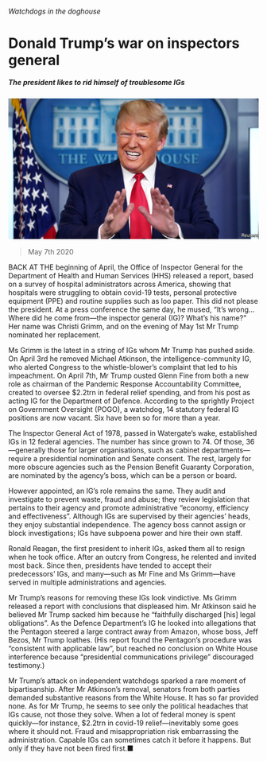 ###### Watchdogs in the doghouse

# Donald Trump’s war on inspectors general 

##### The president likes to rid himself of troublesome IGs 

![image](images/20200509_USP501.jpg) 

> May 7th 2020 

BACK AT THE beginning of April, the Office of Inspector General for the Department of Health and Human Services (HHS) released a report, based on a survey of hospital administrators across America, showing that hospitals were struggling to obtain covid-19 tests, personal protective equipment (PPE) and routine supplies such as loo paper. This did not please the president. At a press conference the same day, he mused, “It’s wrong…Where did he come from—the inspector general (IG)? What’s his name?” Her name was Christi Grimm, and on the evening of May 1st Mr Trump nominated her replacement.

Ms Grimm is the latest in a string of IGs whom Mr Trump has pushed aside. On April 3rd he removed Michael Atkinson, the intelligence-community IG, who alerted Congress to the whistle-blower’s complaint that led to his impeachment. On April 7th, Mr Trump ousted Glenn Fine from both a new role as chairman of the Pandemic Response Accountability Committee, created to oversee $2.2trn in federal relief spending, and from his post as acting IG for the Department of Defence. According to the sprightly Project on Government Oversight (POGO), a watchdog, 14 statutory federal IG positions are now vacant. Six have been so for more than a year.


The Inspector General Act of 1978, passed in Watergate’s wake, established IGs in 12 federal agencies. The number has since grown to 74. Of those, 36—generally those for larger organisations, such as cabinet departments—require a presidential nomination and Senate consent. The rest, largely for more obscure agencies such as the Pension Benefit Guaranty Corporation, are nominated by the agency’s boss, which can be a person or board.

However appointed, an IG’s role remains the same. They audit and investigate to prevent waste, fraud and abuse; they review legislation that pertains to their agency and promote administrative “economy, efficiency and effectiveness”. Although IGs are supervised by their agencies’ heads, they enjoy substantial independence. The agency boss cannot assign or block investigations; IGs have subpoena power and hire their own staff.

Ronald Reagan, the first president to inherit IGs, asked them all to resign when he took office. After an outcry from Congress, he relented and invited most back. Since then, presidents have tended to accept their predecessors’ IGs, and many—such as Mr Fine and Ms Grimm—have served in multiple administrations and agencies.

Mr Trump’s reasons for removing these IGs look vindictive. Ms Grimm released a report with conclusions that displeased him. Mr Atkinson said he believed Mr Trump sacked him because he “faithfully discharged [his] legal obligations”. As the Defence Department’s IG he looked into allegations that the Pentagon steered a large contract away from Amazon, whose boss, Jeff Bezos, Mr Trump loathes. (His report found the Pentagon’s procedure was “consistent with applicable law”, but reached no conclusion on White House interference because “presidential communications privilege” discouraged testimony.)

Mr Trump’s attack on independent watchdogs sparked a rare moment of bipartisanship. After Mr Atkinson’s removal, senators from both parties demanded substantive reasons from the White House. It has so far provided none. As for Mr Trump, he seems to see only the political headaches that IGs cause, not those they solve. When a lot of federal money is spent quickly—for instance, $2.2trn in covid-19 relief—inevitably some goes where it should not. Fraud and misappropriation risk embarrassing the administration. Capable IGs can sometimes catch it before it happens. But only if they have not been fired first.■

